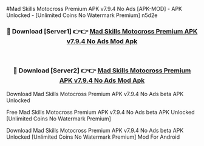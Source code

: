 #Mad Skills Motocross Premium APK v7.9.4 No Ads [APK-MOD] - APK Unlocked - [Unlimited Coins No Watermark Premium] n5d2e



<div align="center">

<h3>🔴 Download [Server1] 👉👉 <a href="https://momento.my/?title=Mad_Skills_Motocross_Premium_APK_v7.9.4_No_Ads">Mad Skills Motocross Premium APK v7.9.4 No Ads Mod Apk</a></h3><br>

<h3>🔴 Download [Server2] 👉👉 <a href="https://momento.my/?title=Mad_Skills_Motocross_Premium_APK_v7.9.4_No_Ads">Mad Skills Motocross Premium APK v7.9.4 No Ads Mod Apk</a></h3>
</div>



Download Mad Skills Motocross Premium APK v7.9.4 No Ads beta APK Unlocked

Free Mad Skills Motocross Premium APK v7.9.4 No Ads beta APK Unlocked [Unlimited Coins No Watermark Premium]

Download Mad Skills Motocross Premium APK v7.9.4 No Ads beta APK Unlocked [Unlimited Coins No Watermark Premium] Mod For Android
